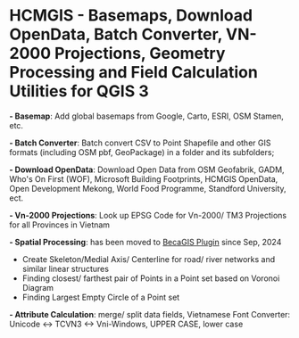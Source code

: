 # HCMGIS - Basemaps, Download OpenData, Batch Converter,  VN-2000 Projections, Geometry Processing and Field Calculation Utilities for QGIS 3

**- Basemap**: Add global basemaps from Google, Carto, ESRI, OSM Stamen, etc.

**- Batch Converter**: Batch convert CSV to Point Shapefile and other GIS formats (including OSM pbf, GeoPackage) in a folder and its subfolders;

**- Download OpenData**:  Download Open Data from OSM Geofabrik, GADM, Who's On First (WOF), Microsoft Building Footprints, HCMGIS OpenData, Open Development Mekong, World Food Programme, Standford University, ect.

**- Vn-2000 Projections**:  Look up EPSG Code for Vn-2000/ TM3 Projections for all Provinces in Vietnam


**- Spatial Processing**: has been moved to [BecaGIS Plugin](URhttps://plugins.qgis.org/plugins/becagis/) since Sep, 2024


+ Create Skeleton/Medial Axis/ Centerline for road/ river networks and similar linear structures
+ Finding closest/ farthest pair of Points in a Point set based on Voronoi Diagram
+ Finding Largest Empty Circle of a Point set

**- Attribute Calculation**: merge/ split data fields, Vietnamese Font Converter: Unicode <-> TCVN3 <-> Vni-Windows, UPPER CASE, lower case